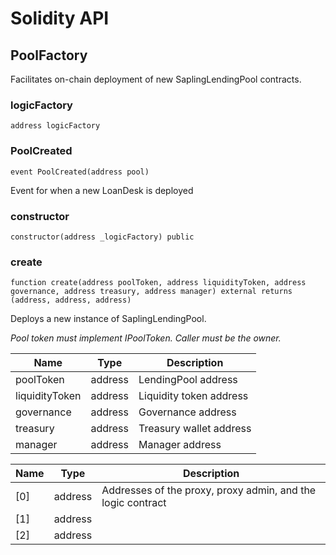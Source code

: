 # Solidity API

## PoolFactory

Facilitates on-chain deployment of new SaplingLendingPool contracts.

### logicFactory

```solidity
address logicFactory
```

### PoolCreated

```solidity
event PoolCreated(address pool)
```

Event for when a new LoanDesk is deployed

### constructor

```solidity
constructor(address _logicFactory) public
```

### create

```solidity
function create(address poolToken, address liquidityToken, address governance, address treasury, address manager) external returns (address, address, address)
```

Deploys a new instance of SaplingLendingPool.

_Pool token must implement IPoolToken.
     Caller must be the owner._

| Name | Type | Description |
| ---- | ---- | ----------- |
| poolToken | address | LendingPool address |
| liquidityToken | address | Liquidity token address |
| governance | address | Governance address |
| treasury | address | Treasury wallet address |
| manager | address | Manager address |

| Name | Type | Description |
| ---- | ---- | ----------- |
| [0] | address | Addresses of the proxy, proxy admin, and the logic contract |
| [1] | address |  |
| [2] | address |  |

